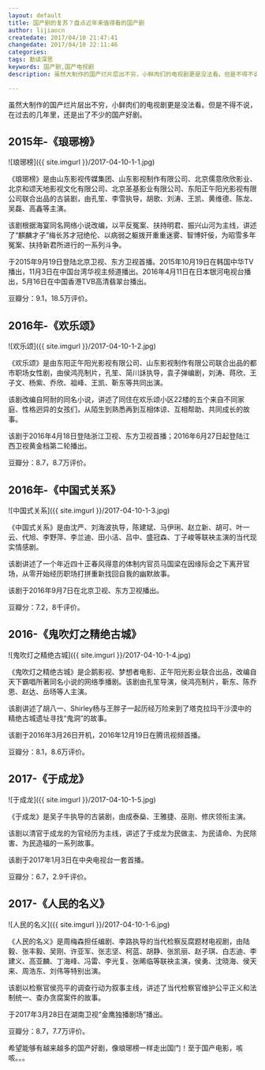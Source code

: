 ```yaml
---
layout: default
title: 国产剧的复苏？盘点近年来值得看的国产剧
author: lijiaocn
createdate: 2017/04/10 21:47:41
changedate: 2017/04/10 22:11:46
categories:
tags: 勤读深思
keywords: 国产剧,国产电视剧
description: 虽然大制作的国产烂片层出不穷，小鲜肉们的电视剧更是没法看。但是不得不说，在过去的几年里，还是出了不少的国产好剧。

---
```


虽然大制作的国产烂片层出不穷，小鲜肉们的电视剧更是没法看。但是不得不说，在过去的几年里，还是出了不少的国产好剧。

## 2015年-《琅琊榜》

![琅琊榜]({{ site.imgurl }}/2017-04-10-1-1.jpg)

《琅琊榜》是由山东影视传媒集团、山东影视制作有限公司、北京儒意欣欣影业、北京和颂天地影视文化有限公司、北京圣基影业有限公司、东阳正午阳光影视有限公司联合出品的古装剧，由孔笙、李雪执导，胡歌、刘涛、王凯、黄维德、陈龙、吴磊、高鑫等主演。

该剧根据海宴同名网络小说改编，以平反冤案、扶持明君、振兴山河为主线，讲述了“麒麟才子”梅长苏才冠绝伦、以病弱之躯拨开重重迷雾、智博奸佞，为昭雪多年冤案、扶持新君所进行的一系列斗争。

于2015年9月19日登陆北京卫视、东方卫视首播。2015年10月19日在韩国中华TV播出，11月3日在中国台湾华视主频道播出。2016年4月11日在日本银河电视台播出，5月16日在中国香港TVB高清翡翠台播出。

豆瓣分：9.1，18.5万评价。

## 2016年-《欢乐颂》

![欢乐颂]({{ site.imgurl }}/2017-04-10-1-2.jpg)

《欢乐颂》是由东阳正午阳光影视有限公司、山东影视制作有限公司联合出品的都市职场女性剧，由侯鸿亮制片，孔笙、简川訸执导，袁子弹编剧，刘涛、蒋欣、王子文、杨紫、乔欣、祖峰、王凯、靳东等共同出演。

该剧改编自阿耐的同名小说，讲述了同住在欢乐颂小区22楼的五个来自不同家庭、性格迥异的女孩们，从陌生到熟悉再到互相体谅、互相帮助、共同成长的故事。

该剧于2016年4月18日登陆浙江卫视、东方卫视首播；2016年6月27日起登陆江西卫视黄金档第二轮播出。

豆瓣分：8.7，8.7万评价。

## 2016年-《中国式关系》

![中国式关系]({{ site.imgurl }}/2017-04-10-1-3.jpg)

《中国式关系》是由沈严、刘海波执导，陈建斌、马伊琍、赵立新、胡可、叶一云、代旭、李野萍、李兰迪、田小洁、吕中、盛冠森、丁子峻等联袂主演的当代现实情感剧。

该剧讲述了一个年近四十正春风得意的体制内官员马国梁在因缘际会之下离开官场，从零开始经历职场打拼重新找回自我的幽默故事。

该剧于2016年9月7日在北京卫视、东方卫视播出。

豆瓣分：7.2，8千评价。

## 2016-《鬼吹灯之精绝古城》

![鬼吹灯之精绝古城]({{ site.imgurl }}/2017-04-10-1-4.jpg)

《鬼吹灯之精绝古城》是企鹅影视、梦想者电影、正午阳光影业联合出品，改编自天下霸唱所著同名小说的网络季播剧。该剧由孔笙导演，侯鸿亮制片，靳东、陈乔恩、赵达、岳旸等人主演。

该剧讲述了胡八一、Shirley杨与王胖子一起历经万险来到了塔克拉玛干沙漠中的精绝古城遗址寻找“鬼洞”的故事。

该剧于2016年3月26日开机，2016年12月19日在腾讯视频首播。

豆瓣分：8.1，8.6万评价。

## 2017-《于成龙》

![于成龙]({{ site.imgurl }}/2017-04-10-1-5.jpg)

《于成龙》是吴子牛执导的古装剧，由成泰燊、王雅捷、巫刚、修庆领衔主演。

该剧以清官于成龙的为官经历为主线，讲述了于成龙为民做主、为民请命、为民除害、为民造福的一系列故事。

该剧于2017年1月3日在中央电视台一套首播。

豆瓣分：6.7，2.9千评价。

## 2017-《人民的名义》

![人民的名义]({{ site.imgurl }}/2017-04-10-1-6.jpg)

《人民的名义》是周梅森担任编剧、李路执导的当代检察反腐题材电视剧，由陆毅、张丰毅、吴刚、许亚军、张志坚、柯蓝、胡静、张凯丽、赵子琪、白志迪、李建义、高亚麟、丁海峰、冯雷、李光复、张晞临等联袂主演，侯勇、沈晓海、侯天来、周浩东、刘伟等特别出演。

该剧以检察官侯亮平的调查行动为叙事主线，讲述了当代检察官维护公平正义和法制统一、查办贪腐案件的故事。

于2017年3月28日在湖南卫视“金鹰独播剧场”播出。

豆瓣分：8.7，7.7万评价。

希望能够有越来越多的国产好剧，像琅琊榜一样走出国门！至于国产电影，咳咳。。。
